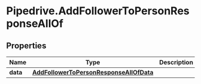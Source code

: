 # Pipedrive.AddFollowerToPersonResponseAllOf

## Properties

Name | Type | Description | Notes
------------ | ------------- | ------------- | -------------
**data** | [**AddFollowerToPersonResponseAllOfData**](AddFollowerToPersonResponseAllOfData.md) |  | [optional] 


